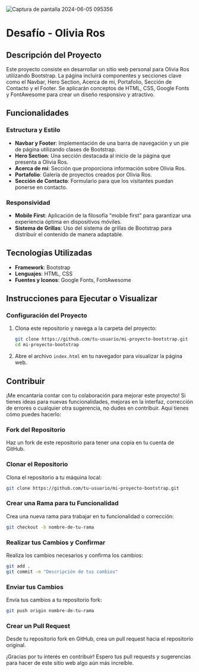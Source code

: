 ![Captura de pantalla 2024-06-05 095356](https://github.com/FranJavacisco/Desafio_Olivia_Ros/assets/134477809/f7228f4f-f2ca-4ff9-8a62-863c64728d22)

# Desafío - Olivia Ros

## Descripción del Proyecto
Este proyecto consiste en desarrollar un sitio web personal para Olivia Ros utilizando Bootstrap. La página incluirá componentes y secciones clave como el Navbar, Hero Section, Acerca de mí, Portafolio, Sección de Contacto y el Footer. Se aplicarán conceptos de HTML, CSS, Google Fonts y FontAwesome para crear un diseño responsivo y atractivo.

## Funcionalidades

### Estructura y Estilo
- **Navbar y Footer**: Implementación de una barra de navegación y un pie de página utilizando clases de Bootstrap.
- **Hero Section**: Una sección destacada al inicio de la página que presenta a Olivia Ros.
- **Acerca de mí**: Sección que proporciona información sobre Olivia Ros.
- **Portafolio**: Galería de proyectos creados por Olivia Ros.
- **Sección de Contacto**: Formulario para que los visitantes puedan ponerse en contacto.

### Responsividad
- **Mobile First**: Aplicación de la filosofía "mobile first" para garantizar una experiencia óptima en dispositivos móviles.
- **Sistema de Grillas**: Uso del sistema de grillas de Bootstrap para distribuir el contenido de manera adaptable.

## Tecnologías Utilizadas
- **Framework**: Bootstrap
- **Lenguajes**: HTML, CSS
- **Fuentes y Iconos**: Google Fonts, FontAwesome

## Instrucciones para Ejecutar o Visualizar

### Configuración del Proyecto
1. Clona este repositorio y navega a la carpeta del proyecto:
   ```sh
   git clone https://github.com/tu-usuario/mi-proyecto-bootstrap.git
   cd mi-proyecto-bootstrap
   ```

2. Abre el archivo `index.html` en tu navegador para visualizar la página web.

## Contribuir
¡Me encantaría contar con tu colaboración para mejorar este proyecto! Si tienes ideas para nuevas funcionalidades, mejoras en la interfaz, corrección de errores o cualquier otra sugerencia, no dudes en contribuir. Aquí tienes cómo puedes hacerlo:

### Fork del Repositorio
Haz un fork de este repositorio para tener una copia en tu cuenta de GitHub.

### Clonar el Repositorio
Clona el repositorio a tu máquina local:
```sh
git clone https://github.com/tu-usuario/mi-proyecto-bootstrap.git
```

### Crear una Rama para tu Funcionalidad
Crea una nueva rama para trabajar en tu funcionalidad o corrección:
```sh
git checkout -b nombre-de-tu-rama
```

### Realizar tus Cambios y Confirmar
Realiza los cambios necesarios y confirma los cambios:
```sh
git add .
git commit -m "Descripción de tus cambios"
```

### Enviar tus Cambios
Envía tus cambios a tu repositorio fork:
```sh
git push origin nombre-de-tu-rama
```

### Crear un Pull Request
Desde tu repositorio fork en GitHub, crea un pull request hacia el repositorio original.

¡Gracias por tu interés en contribuir! Espero tus pull requests y sugerencias para hacer de este sitio web algo aún más increíble.
